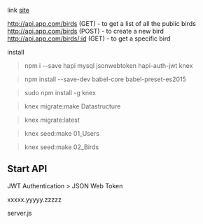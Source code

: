 
link [site](https://scotch.io/tutorials/making-a-restful-api-with-hapi-js)

http://api.app.com/birds (GET) - to get a list of all the public birds
http://api.app.com/birds (POST) - to create a new bird
http://api.app.com/birds/:id (GET) - to get a specific bird

install

> npm i --save hapi mysql jsonwebtoken hapi-auth-jwt knex

> npm install --save-dev babel-core babel-preset-es2015

> sudo npm install -g knex

> knex migrate:make Datastructure

> knex migrate:latest

> knex seed:make 01_Users

> knex seed:make 02_Birds

## Start API

JWT Authentication >  JSON Web Token

xxxxx.yyyyy.zzzzz

server.js
